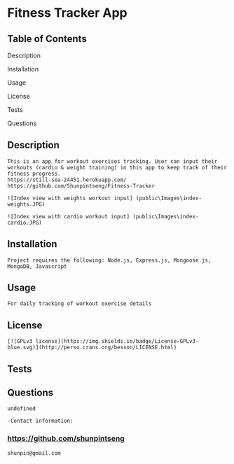     
# Fitness Tracker App
       
## Table of Contents
    
Description

Installation

Usage

License

Tests

Questions


    
## Description
    
    This is an app for workout exercises tracking. User can input their workouts (cardio & weight training) in this app to keep track of their fitness progress.
    https://still-sea-24451.herokuapp.com/
    https://github.com/Shunpintseng/Fitness-Tracker

    ![Index view with weights workout input] (public\Images\index-weights.JPG)

    ![Index view with cardio workout input] (public\Images\index-cardio.JPG)



    
## Installation
    
    Project requires the following: Node.js, Express.js, Mongoose.js, MongoDB, Javascript
    
## Usage

    For daily tracking of workout exercise details
       
## License

    [![GPLv3 license](https://img.shields.io/badge/License-GPLv3-blue.svg)](http://perso.crans.org/besson/LICENSE.html)    
    
## Tests
    
## Questions

    undefined  

    -Contact information:

### https://github.com/shunpintseng

    shunpin@gmail.com